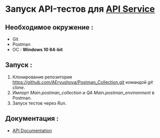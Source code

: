 # Запуск API-тестов для [API Service](https://dummyapi.io/)

## Необходимое окружение :
- Git
- Postman
- ОС : **Windows 10 64-bit**


## Запуск :
1. Клонирование репозитория https://github.com/AEryushova/Postman_Collection.git командой _git clone_.
2. Импорт _Main.postman_collection_ и _QA Main.postman_environment_ в Postman.
3. Запуск тестов через _Run_.
   
## Документация :
- [API Documentation](https://dummyapi.io/docs)
